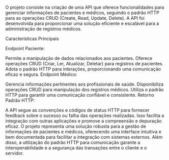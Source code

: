 O projeto consiste na criação de uma API que oferece 
funcionalidades para gerenciar informações de pacientes e médicos,
seguindo o padrão HTTP para as operações CRUD (Create, Read, Update, Delete).
A API foi desenvolvida para proporcionar uma solução eficiente e escalável para 
a administração de registros médicos.

Características Principais

Endpoint Paciente:

Permite a manipulação de dados relacionados aos pacientes.
Oferece operações CRUD (Criar, Ler, Atualizar, Deletar) para registros de pacientes.
Adota o padrão HTTP para interações, proporcionando uma comunicação eficaz e segura.
Endpoint Médico:

Gerencia informações pertinentes aos profissionais de saúde.
Disponibiliza operações CRUD para manipulação dos registros médicos.
Utiliza o padrão HTTP para garantir uma comunicação confiável e consistente.
Retorno Padrão HTTP:

A API segue as convenções e códigos de status HTTP para fornecer feedback sobre o sucesso ou falha das operações realizadas.
Isso facilita a integração com outras aplicações e promove a compreensão e depuração eficaz.
O projeto representa uma solução robusta para a gestão de informações de pacientes e médicos, oferecendo uma interface intuitiva e bem documentada para facilitar a integração com sistemas externos. Além disso, a utilização do padrão HTTP para comunicação garante a interoperabilidade e a segurança das transações entre o cliente e o servidor.